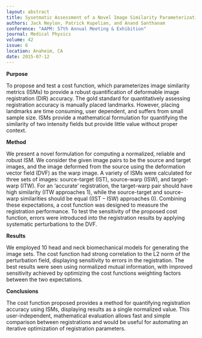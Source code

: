 ```yaml
---
layout: abstract
title: Sysetmatic Assessment of a Novel Image Similarity Parameterization Metric for Fully Automated Quantification of Deformable Image Registration Accuracy
authors: Jack Neylon, Patrick Kupelian, and Anand Santhanam
conference: "AAPM: 57th Annual Meeting & Exhibition"
journal: Medical Physics
volume: 42
issue: 6
location: Anaheim, CA
date: 2015-07-12
---
```

**Purpose**

To propose and test a cost function, which parameterizes image similarity metrics (ISMs) to provide a robust quantification of deformable image registration (DIR) accuracy. The gold standard for quantitatively assessing registration accuracy is manually placed landmarks. However, placing landmarks are time consuming, user dependent, and suffers from small sample size. ISMs provide a mathematical formulation for quantifying the similarity of two intensity fields but provide little value without proper context.

**Method**

We present a novel formulation for computing a normalized, reliable and robust ISM. We consider the given image pairs to be the source and target images, and the image deformed from the source using the deformation vector field (DVF) as the warp image. A variety of ISMs were calculated for three sets of images: source-target (IST), source-warp (ISW), and target-warp (ITW). For an ‘accurate’ registration, the target-warp pair should have high similarity (ITW approaches 1), while the source-target and source-warp similarities should be equal ((IST – ISW) approaches 0). Combining these expectations, a cost function was designed to measure the registration performance. To test the sensitivity of the proposed cost function, errors were introduced into the registration results by applying systematic perturbations to the DVF.

**Results**

We employed 10 head and neck biomechanical models for generating the image sets. The cost function had strong correlation to the L2 norm of the perturbation field, displaying sensitivity to errors in the registration. The best results were seen using normalized mutual information, with improved sensitivity achieved by optimizing the cost functions weighting factors between the two expectations.

**Conclusions**

The cost function proposed provides a method for quantifying registration accuracy using ISMs, displaying results as a single normalized value. This user-independent, mathematical evaluation allows fast and simple comparison between registrations and would be useful for automating an iterative optimization of registration parameters. 
